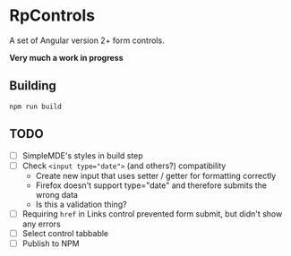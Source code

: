 # RpControls

A set of Angular version 2+ form controls.

**Very much a work in progress**

## Building
`npm run build`

## TODO
- [ ] SimpleMDE's styles in build step
- [ ] Check `<input type="date">` (and others?) compatibility
  - Create new input that uses setter / getter for formatting correctly
  - Firefox doesn't support type="date" and therefore submits the wrong data
  - Is this a validation thing?
- [ ] Requiring `href` in Links control prevented form submit, but didn't show any errors
- [ ] Select control tabbable
- [ ] Publish to NPM
